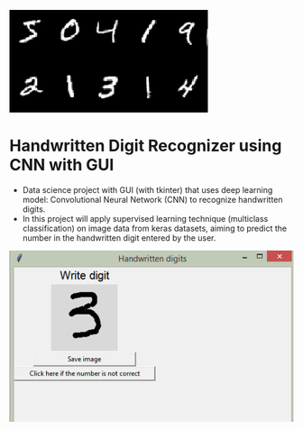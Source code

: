 ![Image](digits.png)
# Handwritten Digit Recognizer using CNN with GUI 
* Data science project with GUI (with tkinter) that uses deep learning model: Convolutional Neural Network (CNN) to recognize handwritten digits.
* In this project will apply supervised learning technique (multiclass classification) on image data from keras datasets, aiming to predict the number in the handwritten digit entered by the user.

![Image](Gui.png)


